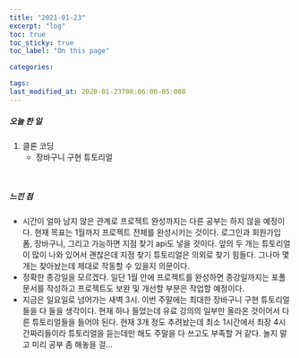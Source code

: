 ```yaml
---
title: "2021-01-23"
excerpt: "log"
toc: true
toc_sticky: true
toc_label: "On this page"

categories:

tags:
last_modified_at: 2020-01-23T08:06:00-05:008
---
```


##### 오늘 한 일

1. 클론 코딩
   - 장바구니 구현 튜토리얼

<br />

##### 느낀 점

- 시간이 얼마 남지 않은 관계로 프로젝트 완성까지는 다른 공부는 하지 않을 예정이다. 현재 목표는 1월까지 프로젝트 전체를 완성시키는 것이다. 로그인과 회원가입 폼, 장바구니, 그리고 가능하면 지점 찾기 api도 넣을 것이다. 앞의 두 개는 튜토리얼이 많이 나와 있어서 괜찮은데 지점 찾기 튜토리얼은 의외로 찾기 힘들다. 그나마 몇 개는 찾아놨는데 제대로 작동할 수 있을지 의문이다.
- 정확한 종강일을 모르겠다. 일단 1월 안에 프로젝트를 완성하면 종강일까지는 포폴 문서를 작성하고 프로젝트도 보완 및 개선할 부분은 작업할 예정이다.
- 지금은 일요일로 넘어가는 새벽 3시. 이번 주말에는 최대한 장바구니 구현 튜토리얼들을 다 들을 생각이다. 현재 하나 들었는데 유료 강의의 일부만 올라온 것이어서 다른 튜토리얼들을 들어야 된다. 현재 3개 정도 추려놨는데 최소 1시간에서 최장 4시간짜리들이라 튜토리얼을 듣는데만 해도 주말을 다 쓰고도 부족할 거 같다. 놀지 말고 미리 공부 좀 해놓을 걸...
